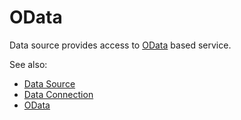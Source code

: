 <!-- TITLE: OData -->
<!-- SUBTITLE: -->

# OData

Data source provides access to [OData](https://www.odata.org/) based service. 

See also:

  * [Data Source](data-source.md)
  * [Data Connection](data-connection.md)
  * [OData](https://www.odata.org/)
